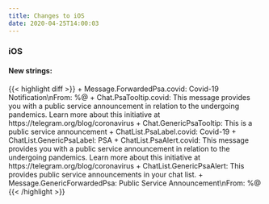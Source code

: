 ```yaml
---
title: Changes to iOS
date: 2020-04-25T14:00:03
---
```

<h3>iOS</h3>
<h4>New strings:</h4>
{{< highlight diff >}}
+ Message.ForwardedPsa.covid: Covid-19 Notification\nFrom: %@
+ Chat.PsaTooltip.covid: This message provides you with a public service announcement in relation to the undergoing pandemics. Learn more about this initiative at https://telegram.org/blog/coronavirus
+ Chat.GenericPsaTooltip: This is a public service announcement
+ ChatList.PsaLabel.covid: Covid-19
+ ChatList.GenericPsaLabel: PSA
+ ChatList.PsaAlert.covid: This message provides you with a public service announcement in relation to the undergoing pandemics. Learn more about this initiative at https://telegram.org/blog/coronavirus
+ ChatList.GenericPsaAlert: This provides public service announcements in your chat list.
+ Message.GenericForwardedPsa: Public Service Announcement\nFrom: %@
{{< /highlight >}}

